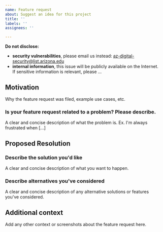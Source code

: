 ```yaml
---
name: Feature request
about: Suggest an idea for this project
title: ''
labels: ''
assignees: ''

---
```


**Do not disclose:** 

- **security vulnerabilities**, please email us instead: az-digital-security@list.arizona.edu
- **internal information**, this issue will be publicly available on the Internet. If sensitive information is relevant, please ...

## Motivation
Why the feature request was filed, example use cases, etc.

### Is your feature request related to a problem? Please describe.
A clear and concise description of what the problem is. Ex. I'm always frustrated when [...]

## Proposed Resolution

### Describe the solution you'd like
A clear and concise description of what you want to happen.

### Describe alternatives you've considered
A clear and concise description of any alternative solutions or features you've considered.

## Additional context
Add any other context or screenshots about the feature request here.
